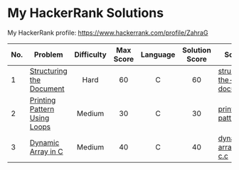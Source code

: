 # My HackerRank Solutions
My HackerRank profile: https://www.hackerrank.com/profile/ZahraG

| No. | Problem                      | Difficulty  | Max Score  | Language | Solution Score | Solution |
| -- | ---------------------------- |:-------------:| :---------:|:-----------------:| :-------------:|-----------|
| 1  | [Structuring the Document](https://www.hackerrank.com/challenges/structuring-the-document/problem)| Hard | 60 | C | 60 | [structuring-the-document.c](C/structuring-the-document.c) |
| 2 | [Printing Pattern Using Loops](https://www.hackerrank.com/challenges/printing-pattern-2/problem) | Medium | 30 | C | 30 | [printing-pattern-2.c](C/printing-pattern-2.c) |
| 3 | [Dynamic Array in C](https://www.hackerrank.com/challenges/dynamic-array-in-c/problem) | Medium | 40 | C | 40 | [dynamic-array-in-c.c](C/dynamic-array-in-c.c) |


